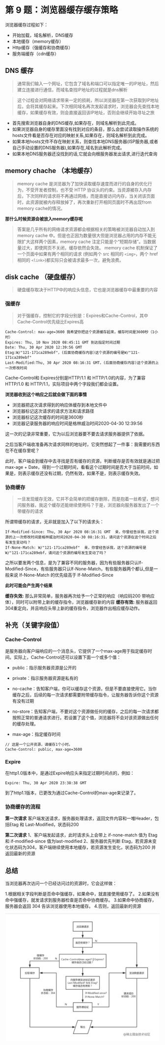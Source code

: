 # 第 9 题：浏览器缓存缓存策略

浏览器缓存过程如下：

* 开始加载，域名解析，DNS缓存
* 本地缓存（memory缓存）
* Http缓存（强缓存和协商缓存）
* 服务端缓存（cdn缓存）

## DNS 缓存

>通常我们输入一个网址，它包含了域名和端口可以指定唯一的IP地址，然后建立连接进行通信，而域名查找IP地址的过程就是dns解析

> 这个过程会对网络请求带来一定的损耗，所以浏览器在第一次获取到IP地址后，会将其缓存起来。下次相同域名再次发起请求时，浏览器会先查找本地缓存，如果缓存有效，则会直接返回该IP地址，否则会继续开始寻址之旅

* 首先搜索浏览器自身的DNS缓存,如果存在，则域名解析到此完成。
* 如果浏览器自身的缓存里面没有找到对应的条目，那么会尝试读取操作系统的hosts文件看是否存在对应的映射关系,如果存在，则域名解析到此完成。
* 如果本地hosts文件不存在映射关系，则查找本地DNS服务器(ISP服务器,或者自己手动设置的DNS服务器),如果存在,域名到此解析完成。
* 如果本地DNS服务器还没找到的话,它就会向根服务器发出请求,进行迭代查询


## memory chache （本地缓存）

> memory cache 是浏览器为了加快读取缓存速度而进行的自身的优化行为，不受开发者控制，也不受 HTTP 协议头的约束。当资源被存入内存后，下次同样的请求将不再通过网络，而是直接访问内存，当关闭该页面时，此资源就被内存释放掉了，再次重新打开相同页面时不再出现from memory cache的情况。

**那什么时候资源会被放入memory缓存呢**

> 答案是几乎所有的网络请求资源都会根据相关的策略被浏览器自动加入到 memory cache 中。但是也正因为数量很大但是浏览器占用的内存不能无限扩大这样两个因素，memory cache 注定只能是个“短期存储”。当数据量过大，即使网页不关闭，缓存依然会失效。
memory cache 机制保证了一个页面中如果有两个相同的请求 (例如两个 src 相同的 `<img>`，两个 href 相同的 `<link>`)都实际只会被请求最多一次，避免浪费。


## disk cache （硬盘缓存）

> 硬盘缓存取决于HTTP中的响应头信息，它也是浏览器缓存中最重要的内容

### 强缓存

> 对于强缓存，控制它的字段分别是：Expires和Cache-Control，其中Cache-Control优先级比Expires高

```
Cache-Control: max-age=3600 我希望你把这个资源缓存起来，缓存时间是3600秒（1小时）
Expires: Thu, 10 Nov 2020 08:45:11 GMT 到达指定时间过期
Date: Thu, 30 Apr 2020 12:39:56 GMT
Etag:W/"121-171ca289ebf"，(后面协商缓存内容)这个资源的编号是W/"121-171ca289ebf"
Last-Modified:Thu, 30 Apr 2020 08:16:31 GMT，(后面协商缓存内容)这个资源的上一次修改时间
```
Cache-Control和 Expires分别是HTTP/1.1 和 HTTP/1.0的内容，为了兼容 HTTP/1.0 和 HTTP/1.1，实际项目中两个字段我们都会设置。


**浏览器收到这个响应之后就会做下面的事情**

* 浏览器把这次请求得到的响应体缓存到本地文件中
* 浏览器标记这次请求的请求方法和请求路径
* 浏览器标记这次缓存的时间是3600秒
* 浏览器记录服务器的响应时间是格林威治时间2020-04-30 12:39:56

这一次的记录非常重要，它为以后浏览器要不要去请求服务器提供了依据。

之后当客户端收准备再次请求同样的地址时，它突然想起了一件事：我需要的东西在不在缓存里呢？

此时，客户端会到缓存中去寻找是否有缓存的资源，判断缓存是否有效就是通过把max-age + Date，得到一个过期时间，看看这个过期时间是否大于当前时间，如果是，则表示缓存还没有过期，仍然有效，如果不是，则表示缓存失效。

### 协商缓存

> 一旦发现缓存无效，它并不会简单的把缓存删除，而是抱着一丝希望，想问问服务器，我这个缓存还能继续使用吗？于是，浏览器向服务器发出了一个带缓存的请求

所谓带缓存的请求，无非就是加入了以下的请求头：

```
If-Modified-Since: Thu, 30 Apr 2020 08:16:31 GMT  亲，你曾经告诉我，这个资源的上一次修改时间是格林威治时间2020-04-30 08:16:31，请问这个资源在这个时间之后有发生变动吗？
If-None-Match: W/"121-171ca289ebf"  亲，你曾经告诉我，这个资源的编号是W/"121-171ca289ebf，请问这个资源的编号发生变动了吗？
```

之所以要发两个信息，是为了兼容不同的服务器，因为有些服务器只认If-Modified-Since，有些服务器只认If-None-Match，有些服务器两个都认,但是一般来说 If-None-Match 的优先级高于 If-Modified-Since

**此时可能会产生两个结果**

**缓存失效:** 那么非常简单，服务器再次给予一个正常的响应（响应码200 带响应体），同时可以附带上新的缓存指令，浏览器缓存新的内容
**缓存有效:** 服务器返回304重定向，并且响应头带上新的缓存指令，浏览器作出相应缓存动作。

## 补充（关键字段值）

### Cache-Control

是服务器向客户端响应的一个消息头，它提供了一个max-age用于指定缓存时间。实际上，Cache-Control还可以设置下面一个或多个值：

* public：指示服务器资源是公开的

* private：指示服务器资源是私有的

* no-cache：告知客户端，你可以缓存这个资源，但是不要直接使用它。当你缓存之后，后续的每一次请求都需要附带缓存指令，让服务器告诉你这个资源有没有过期

* no-store：告知客户端，不要对这个资源做任何的缓存，之后的每一次请求都按照正常的普通请求进行。若设置了这个值，浏览器将不会对该资源做出任何的缓存处理。

* max-age：指定缓存时间

```
// 这是一个公开资源，请缓存1个小时。
Cache-Control: public, max-age=3600 
```

### Expire

在http1.0版本中，是通过Expire响应头来指定过期时间点的，例如：

```
Expire: Thu, 30 Apr 2020 23:38:38 GMT
```
到了http1.1版本，已更改为通过Cache-Control的max-age来记录了。


### 协商缓存的流程

**第一次请求**
客户端发送请求，服务器处理请求，返回文件内容和一堆Header，包括Etag 和 Last-Modified，状态码200

**第二次请求**
1、客户端发起请求，此时请求头上会带上 if-none-match 值为 Etag 和 if-modified-since 值为last-modified
2、服务器优先判断 Etag，若资源未变化状态码为304，客户端继续使用本地缓存，若资源发生变化，状态码为200 并返回最新的资源



## 总结

当浏览器再次访问一个已经访问过的资源时，它会这样做：

1.根据相关字段判断是否命中强缓存，如果命中，就直接使用缓存了。
2.如果没有命中强缓存，就发请求到服务器检查是否命中协商缓存。
3.如果命中协商缓存，服务器会返回 304 告诉浏览器使用本地缓存。
4.否则，返回最新的资源

![浏览器缓存](./assets/浏览器缓存.jpg)